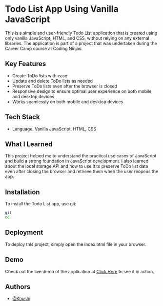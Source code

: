 # Todo List App Using Vanilla JavaScript

This is a simple and user-friendly Todo List application that is created using only vanilla JavaScript, HTML, and CSS, without relying on any external libraries. The application is part of a project that was undertaken during the Career Camp course at Coding Ninjas.

## Key Features

- Create ToDo lists with ease
- Update and delete ToDo lists as needed
- Preserve ToDo lists even after the browser is closed
- Responsive design to ensure optimal user experience on both mobile and desktop devices
- Works seamlessly on both mobile and desktop devices

## Tech Stack

- Language: Vanilla JavaScript, HTML, CSS

## What I Learned

This project helped me to understand the practical use cases of JavaScript and build a strong foundation in JavaScript development. I also learned about the local storage API and how to use it to preserve ToDo list data even after closing the browser and retrieve them when the user reopens the app.

## Installation

To install the Todo List app, use git:

```bash
git 
cd 

```
    
## Deployment
To deploy this project, simply open the index.html file in your browser.

## Demo

Check out the live demo of the application at [Click Here]( https://khushiarora1793.github.io/TO-DO-LIST/) to see it in action.


## Authors

- [@Khushi](https://github.com/khushiarora1793)
 
